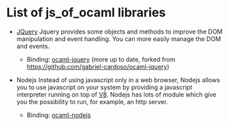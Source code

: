 List of js_of_ocaml libraries
=============================

- [JQuery](https://jquery.com/)
	Jquery provides some objects and methods to improve the DOM manipulation and
	event handling. You can more easily manage the DOM and events.

	* Binding: [ocaml-jquery](https://github.com/kitec/ocaml-jquery) (more
	  up to date, forked from https://github.com/gabriel-cardoso/ocaml-jquery)

- Nodejs
	Instead of using javascript only in a web browser, Nodejs allows you to use
	javascript on your system by providing a javascript interpreter running on
	top of [V8](https://nodejs.org/en/).
	Nodejs has lots of module which give you the possibility to run, for
	example, an http server.
	* Binding: [ocaml-nodejs](https://github.com/fxfactorial/ocaml-nodejs)
